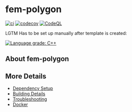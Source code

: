 # fem-polygon

[![ci](https://github.com/orlogan/fem-polygon/actions/workflows/ci.yml/badge.svg)](https://github.com/orlogan/fem-polygon/actions/workflows/ci.yml)
[![codecov](https://codecov.io/gh/orlogan/fem-polygon/branch/main/graph/badge.svg)](https://codecov.io/gh/orlogan/fem-polygon)
[![CodeQL](https://github.com/orlogan/fem-polygon/actions/workflows/codeql-analysis.yml/badge.svg)](https://github.com/orlogan/fem-polygon/actions/workflows/codeql-analysis.yml)

LGTM Has to be set up manually after template is created:

[![Language grade: C++](https://img.shields.io/lgtm/grade/cpp/github/orlogan/fem-polygon)](https://lgtm.com/projects/g/orlogan/fem-polygon/context:cpp)

## About fem-polygon



## More Details

 * [Dependency Setup](README_dependencies.md)
 * [Building Details](README_building.md)
 * [Troubleshooting](README_troubleshooting.md)
 * [Docker](README_docker.md)
